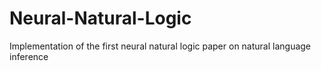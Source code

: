 # Neural-Natural-Logic
Implementation of the first neural natural logic paper on natural language inference
